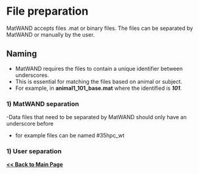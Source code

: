 # File preparation
MatWAND accepts files .mat or binary files. The files can be separated by MatWAND or manually by the user.

## Naming
- MatWAND requires the files to contain a unique identifier between underscores.
- This is essential for matching the files based on animal or subject. 
- For example, in **animal1\_101_base.mat** where the identified is ***101***.


### 1) MatWAND separation
-Data files that need to be separated by MatWAND should only have an underscore before
- for example files can be named #35hpc_wt

### 1) User separation


**[<< Back to Main Page](/README.md)**
